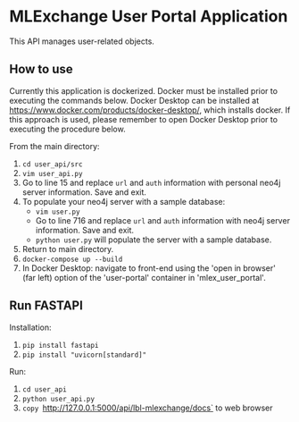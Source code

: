 # MLExchange User Portal Application

This API manages user-related objects.

## How to use

Currently this application is dockerized. Docker must be installed prior to executing the commands below. Docker Desktop can be installed at https://www.docker.com/products/docker-desktop/, which installs docker. If this approach is used, please remember to open Docker Desktop prior to executing the procedure below.

From the main directory:
1. `cd user_api/src`
2. `vim user_api.py`
3. Go to line 15 and replace `url` and `auth` information with personal neo4j server information. Save and exit.
4. To populate your neo4j server with a sample database:
	- `vim user.py`
	- Go to line 716 and replace `url` and `auth` information with neo4j server information. Save and exit.
    - `python user.py` will populate the server with a sample database.
5. Return to main directory.
6. `docker-compose up --build`
7. In Docker Desktop: navigate to front-end using the 'open in browser' (far left) option of the 'user-portal' container in 'mlex_user_portal'.

## Run FASTAPI

Installation:
1. `pip install fastapi`
2. `pip install "uvicorn[standard]"`

Run:
1. `cd user_api`
2. `python user_api.py`
3. `copy `http://127.0.0.1:5000/api/lbl-mlexchange/docs` to web browser
